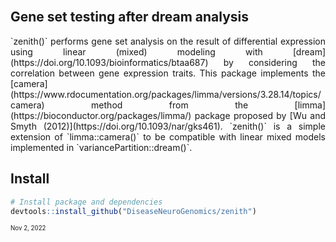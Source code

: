 
<br>

## Gene set testing after dream analysis

<div style="text-align: justify">
`zenith()` performs gene set analysis on the result of differential expression using linear (mixed) modeling with [dream](https://doi.org/10.1093/bioinformatics/btaa687) by considering the correlation between gene expression traits.  This package implements the [camera](https://www.rdocumentation.org/packages/limma/versions/3.28.14/topics/camera) method from the [limma](https://bioconductor.org/packages/limma/) package proposed by [Wu and Smyth (2012)](https://doi.org/10.1093/nar/gks461).  `zenith()` is a simple extension of `limma::camera()` to be compatible with linear mixed models implemented in `variancePartition::dream()`.
</div>

## Install
```r
# Install package and dependencies
devtools::install_github("DiseaseNeuroGenomics/zenith")
```

<sub><sub>Nov 2, 2022</sub></sub>

